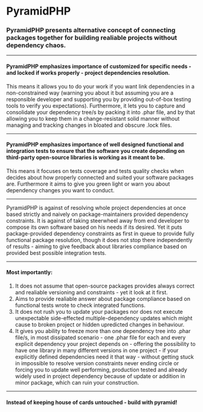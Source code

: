 PyramidPHP
==========

### PyramidPHP presents alternative concept of connecting packages together for building realiable projects without dependency chaos.

---

#### PyramidPHP emphasizes importance of customized for specific needs - and locked if works properly - project dependencies resolution.

This means it allows you to do your work if you want link dependencies in a non-constrained way (warning you about it but assuming
you are a responsible developer and supporting you by providing out-of-box testing tools to verify you expectations). Furthermore,
it lets you to capture and consolidate your dependency tree/s by packing it into .phar file, and by that allowing you to keep them 
in a change-resistant solid manner without managing and tracking changes in bloated and obscure .lock files.

---

#### PyramidPHP emphasizes importance of well designed functional and integration tests to ensure that the software you create depending on third-party open-source libraries is working as it meant to be.

This means it focuses on tests coverage and tests quality checks when decides about how properly connected and suited your 
software packages are. Furthermore it aims to give you green light or warn you about dependency changes you want to conduct.

---

PyramidPHP is against of resolving whole project dependencies at once based strictly and naively on package-maintainers provided
dependency constraints. It is against of taking steerwheel away from end developer to compose its own software based on his needs
if its desired. Yet it puts package-provided dependency constraints as first in queue to provide fully functional package resolution,
though it does not stop there independently of results - aiming to give feedback about libraries compliance based on provided best 
possible integration tests.

---

#### Most importantly:
1. It does not assume that open-source packages provides always correct and realiable versioning and constraints - yet it look at
   it first.
2. Aims to provide realiable answer about package compliance based on functional tests wrote to check integrated functions.
3. It does not rush you to update your packages nor does not execute unexpectable side-effected multiple-dependency updates which
   might cause to broken project or hidden upredicted changes in behaviour.
4. It gives you ability to freeze more than one dependency tree into .phar file/s, in most dissipated scenario - one .phar file
   for each and every explicit dependency your project depends on - offering the possibility to have one library in many different          versions in one project - if your explicitly defined dependencies need it that way - without getting stuck in impossible to 
   resolve version constraints never ending circle or forcing you to update well performing, production tested and already widely 
   used in project dependency because of update or addition in minor package, which can ruin your construction.
   
---
#### Instead of keeping house of cards untouched - build with pyramid!
